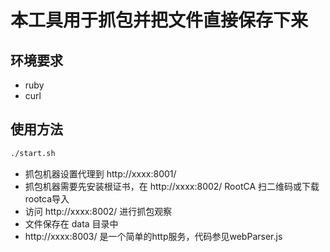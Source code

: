 # 本工具用于抓包并把文件直接保存下来

## 环境要求
* ruby
* curl

## 使用方法
``` bash
./start.sh
```
* 抓包机器设置代理到 http://xxxx:8001/
* 抓包机器需要先安装根证书，在 http://xxxx:8002/ RootCA 扫二维码或下载rootca导入
* 访问 http://xxxx:8002/ 进行抓包观察
* 文件保存在 data 目录中
* http://xxxx:8003/ 是一个简单的http服务，代码参见webParser.js